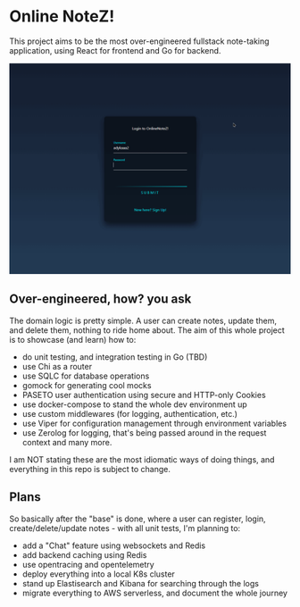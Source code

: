 # Online NoteZ!

This project aims to be the most over-engineered fullstack note-taking application, using React for frontend and Go for backend.

![](https://github.com/adykaaa/online-notes/blob/main/web/public/onlinenotes.gif)

## Over-engineered, how? you ask
The domain logic is pretty simple. A user can create notes, update them, and delete them, nothing to ride home about. The aim of this whole project is to showcase (and learn) how to:
- do unit testing, and integration testing in Go (TBD)
- use Chi as a router
- use SQLC for database operations
- gomock for generating cool mocks
- PASETO user authentication using secure and HTTP-only Cookies
- use docker-compose to stand the whole dev environment up
- use custom middlewares (for logging, authentication, etc.)
- use Viper for configuration management through environment variables
- use Zerolog for logging, that's being passed around in the request context
and many more. 

I am NOT stating these are the most idiomatic ways of doing things, and everything in this repo is subject to change.

## Plans

So basically after the "base" is done, where a user can register, login, create/delete/update notes - with all unit tests, I'm planning to:
- add a "Chat" feature using websockets and Redis
- add backend caching using Redis
- use opentracing and opentelemetry
- deploy everything into a local K8s cluster
- stand up Elastisearch and Kibana for searching through the logs
- migrate everything to AWS serverless, and document the whole journey

